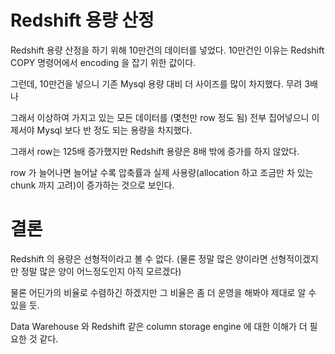# Redshift 용량 산정

Redshift 용량 산정을 하기 위해 10만건의 데이터를 넣었다. 10만건인 이유는 Redshift COPY 명령어에서 encoding 을 잡기 위한 값이다.

그런데, 10만건을 넣으니 기존 Mysql 용량 대비 더 사이즈를 많이 차지했다. 무려 3배나

그래서 이상하여 가지고 있는 모든 데이터를 (몇천만 row 정도 됨) 전부 집어넣으니 이제서야 Mysql 보다 반 정도 되는 용량을 차지했다.

그래서 row는 125배 증가했지만 Redshift 용량은 8배 밖에 증가를 하지 않았다.

row 가 늘어나면 늘어날 수록 압축률과 실제 사용량(allocation 하고 조금만 차 있는 chunk 까지 고려)이 증가하는 것으로 보인다.

# 결론

Redshift 의 용량은 선형적이라고 볼 수 없다. (물론 정말 많은 양이라면 선형적이겠지만 정말 많은 양이 어느정도인지 아직 모르겠다)

물론 어딘가의 비율로 수렴하긴 하겠지만 그 비율은 좀 더 운영을 해봐야 제대로 알 수 있을 듯.

Data Warehouse 와 Redshift 같은 column storage engine 에 대한 이해가 더 필요한 것 같다.
